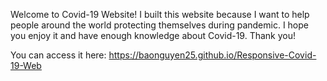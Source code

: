 Welcome to Covid-19 Website! I built this website because I want to help people around the world protecting themselves during pandemic. I hope you enjoy it and have enough knowledge about Covid-19. Thank you!

You can access it here: https://baonguyen25.github.io/Responsive-Covid-19-Web
